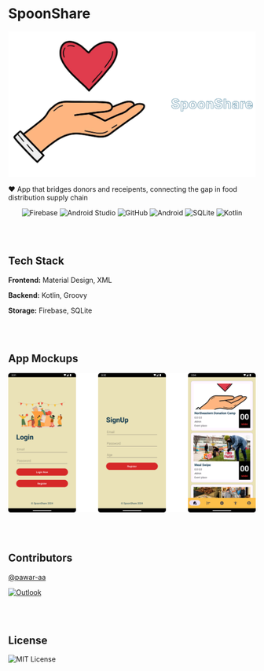 # SpoonShare

<img src="https://github.com/pawar-aa/assets/blob/main/Picture%201.png" alt="Firebase">

❤️ App that bridges donors and receipents, connecting the gap in food distribution supply chain

<p align="center">
  <img src="https://img.shields.io/badge/firebase-a08021?style=for-the-badge&logo=firebase&logoColor=ffcd34" alt="Firebase">
  <img src="https://img.shields.io/badge/android%20studio-346ac1?style=for-the-badge&logo=android%20studio&logoColor=white" alt="Android Studio">
  <img src="https://img.shields.io/badge/github-%23121011.svg?style=for-the-badge&logo=github&logoColor=white" alt="GitHub">
  <img src="https://img.shields.io/badge/Android-3DDC84?style=for-the-badge&logo=android&logoColor=white" alt="Android">
  <img src="https://img.shields.io/badge/sqlite-%2307405e.svg?style=for-the-badge&logo=sqlite&logoColor=white" alt="SQLite">
  <img src="https://img.shields.io/badge/kotlin-%237F52FF.svg?style=for-the-badge&logo=kotlin&logoColor=white" alt="Kotlin">
</p>

<br><br>

## Tech Stack

**Frontend:** Material Design, XML

**Backend:** Kotlin, Groovy

**Storage:** Firebase, SQLite

<br><br>

## App Mockups

<img src="https://github.com/pawar-aa/assets/blob/main/SpoonshareMockups.png">

<br><br>

## Contributors

[@pawar-aa](https://www.github.com/pawar-aa)

[![Outlook](https://img.shields.io/badge/Microsoft_Outlook-0078D4?style=for-the-badge&logo=microsoft-outlook&logoColor=white)](mailto:pawar.aa@northeastern.edu)

<br><br>

## License
<img src="https://img.shields.io/badge/license-MIT-blue.svg?style=for-the-badge" alt="MIT License">
